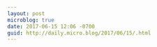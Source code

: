 ```yaml
---
layout: post
microblog: true
date: 2017-06-15 12:06 -0700
guid: http://daily.micro.blog/2017/06/15/.html
---
```


